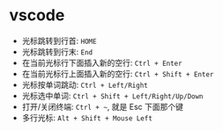 # vscode

- 光标跳转到行首: `HOME`
- 光标跳转到行末: `End`
- 在当前光标行下面插入新的空行: `Ctrl + Enter`
- 在当前光标行上面插入新的空行: `Ctrl + Shift + Enter`
- 光标按单词跳动: `Ctrl + Left/Right`
- 光标选中单词: `Ctrl + Shift + Left/Right/Up/Down`
- 打开/关闭终端: `Ctrl + ~`, 就是 Esc 下面那个键
- 多行光标: `Alt + Shift + Mouse Left`
